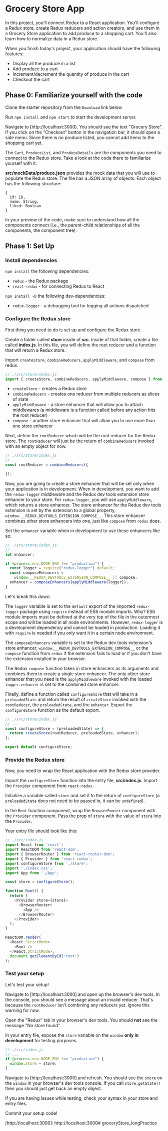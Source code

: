 
# Grocery Store App

In this project, you’ll connect Redux to a React application. You'll configure
a Redux store, create Redux reducers and action creators, and use them in a
Grocery Store application to add produce to a shopping cart. You'll also learn
how to normalize data in a Redux store.

When you finish today's project, your application should have the following
features:

- Display all the produce in a list
- Add produce to a cart
- Increment/decrement the quantity of produce in the cart
- Checkout the cart

## Phase 0: Familiarize yourself with the code

Clone the starter repository from the `Download` link below.

Run `npm install` and `npm start` to start the development server.

Navigate to [http://localhost:3000]. You should see the text "Grocery Store".
If you click on the "Checkout" button in the navigation bar, it should open a
side menu. Since there is no produce listed, you cannot add items to the
shopping cart yet.

The `Cart`, `ProduceList`, and `ProduceDetails` are the components you need to
connect to the Redux store. Take a look at the code there to familiarize
yourself with it.

__src/mockData/produce.json__ provides the mock data that you will use to
populate the Redux store. The file has a JSON array of objects. Each object has
the following structure:

```plaintext
{
  id: ID,
  name: String,
  liked: Boolean
}
```

In your preview of the code, make sure to understand how all the components
connect (i.e., the parent-child relationships of all the components, the
component tree).

## Phase 1: Set Up

### Install dependencies

`npm install` the following dependencies:

- `redux` - the Redux package
- `react-redux` - for connecting Redux to React

`npm install -D` the following dev-dependencies:

- `redux-logger` - a debugging tool for logging all actions dispatched

### Configure the Redux store

First thing you need to do is set up and configure the Redux store.

Create a folder called __store__ inside of __src__. Inside of that folder,
create a file called __index.js__. In this file, you will define the root
reducer and a function that will return a Redux store.

Import `createStore`, `combineReducers`, `applyMiddleware`, and `compose` from
redux.

```js
// ./src/store/index.js
import { createStore, combineReducers, applyMiddleware, compose } from "redux";
```

- `createStore` - creates a Redux store
- `combineReducers` - creates one reducer from multiple reducers as slices of
  state
- `applyMiddleware` - a store enhancer that will allow you to attach middlewares
  (a middleware is a function called before any action hits the root reducer)
- `compose` - another store enhancer that will allow you to use more than one
  store enhancer

Next, define the `rootReducer` which will be the root reducer for the Redux
store. The `rootReducer` will just be the return of `combineReducers` invoked
with an empty object for now.

```js
// ./src/store/index.js
// ...
const rootReducer = combineReducers({

});
```

Now, you are going to create a store enhancer that will be set only when your
application is in development. When in development, you want to add the
`redux-logger` middleware and the Redux dev tools extension store enhancer to
your store. For `redux-logger`, you will use `applyMiddleware`, which returns
a store enhancer. The store enhancer for the Redux dev tools extension is set
by the extension to a global property,
`window.__REDUX_DEVTOOLS_EXTENSION_COMPOSE__`. This store enhancer combines
other store enhancers into one, just like `compose` from `redux` does.

Set the `enhancer` variable when in development to use these enhancers like so:

```js
// ./src/store/index.js
// ...
let enhancer;

if (process.env.NODE_ENV !== "production") {
  const logger = require("redux-logger").default;
  const composeEnhancers =
    window.__REDUX_DEVTOOLS_EXTENSION_COMPOSE__ || compose;
  enhancer = composeEnhancers(applyMiddleware(logger));
}
```

Let's break this down.

The `logger` variable is set to the `default` export of the imported
`redux-logger` package using `require` instead of ES6 module imports. Why? ES6
module imports must be defined at the very top of the file in the outermost
scope and will be loaded in all node environments. However, `redux-logger` is a
development dependency and cannot be loaded in production. Loading it with
`require` is needed if you only want it in a certain node environment.

The `composeEnhancers` variable is set to the Redux dev tools extension's
store enhancer, `window.__REDUX_DEVTOOLS_EXTENSION_COMPOSE__` or the `compose`
function from `redux` if the extension fails to load or if you don't have the
extension installed in your browser.

The Redux `compose` function takes in store enhancers as its arguments and
combines them to create a single store enhancer. The only other store enhancer
that you need is the `applyMiddleware` invoked with the loaded `logger`.
`enhancer` is set to the combined store enhancer.

Finally, define a function called `configureStore` that will take in a
`preloadedState` and return the result of `createStore` invoked with the
`rootReducer`, the `preloadedState`, and the `enhancer`. Export the
`configureStore` function as the default export.

```js
// ./src/store/index.js
// ...
const configureStore = (preloadedState) => {
  return createStore(rootReducer, preloadedState, enhancer);
};

export default configureStore;
```

### Provide the Redux store

Now, you need to wrap the React application with the Redux store provider.

Import the `configureStore` function into the entry file, __src/index.js__.
Import the `Provider` component from `react-redux`.

Initialize a variable called `store` and set it to the return of
`configureStore` (a `preloadedState` does not need to be passed in, it can be
`undefined`).

In the `Root` function component, wrap the `BrowserRouter` component with the
`Provider` component. Pass the prop of `store` with the value of `store` into
the `Provider`.

Your entry file should look like this:

```js
// ./src/index.js
import React from 'react';
import ReactDOM from 'react-dom';
import { BrowserRouter } from 'react-router-dom';
import { Provider } from 'react-redux';
import configureStore from './store';
import './index.css';
import App from './App';

const store = configureStore();

function Root() {
  return (
    <Provider store={store}>
      <BrowserRouter>
        <App />
      </BrowserRouter>
    </Provider>
  );
}

ReactDOM.render(
  <React.StrictMode>
    <Root />
  </React.StrictMode>,
  document.getElementById('root')
);
```

### Test your setup

Let's test your setup!

Navigate to [http://localhost:3000] and open up the browser's dev tools. In the
console, you should see a message about an invalid reducer. That's because the
`rootReducer` isn't combining any reducers yet. Ignore this warning for now.

Open the "Redux" tab in your browser's dev tools. You should **not** see the
message "No store found".

In your entry file, expose the `store` variable on the `window` **only in
development** for testing purposes.

```js
// ./src/index.js
// ...
if (process.env.NODE_ENV !== "production") {
  window.store = store;
}
```

Navigate to [http://localhost:3000] and refresh. You should see the `store` on
the `window` in your browser's dev tools console. If you call `store.getState()`
then you should just get back an empty object.

If you are having issues while testing, check your syntax in your store and
entry files.

Commit your setup code!

[http://localhost:3000]: http://localhost:3000# groceryStore_longPractice
